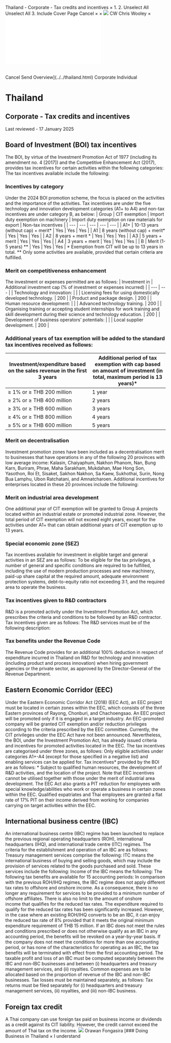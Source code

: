 Thailand - Corporate - Tax credits and incentives
×
1.
2.
Unselect All
Unselect All
3.
Include Cover Page
Cancel
×
×
![](../../-/media/world-wide-tax-summaries/attachments/global---chris-wooley.ashx%3Frev=ac5e5f3223b34096b1afc2a6009c7320&revision=ac5e5f32-23b3-4096-b1af-c2a6009c7320&hash=859B7ADC84DC2CBEC9760E9E6EE7DE6D0A8BFCDF)
CW
Chris Wooley
×
![](tax-credits-and-incentives.html)
######
Cancel
Send
Overview](../../thailand.html)
Corporate
Individual
# Thailand
## Corporate - Tax credits and incentives
Last reviewed - 17 January 2025
## Board of Investment (BOI) tax incentives
The BOI, by virtue of the Investment Promotion Act of 1977 (including its amendment no. 4 [2017]) and the Competitive Enhancement Act (2017), provides tax incentives for certain activities within the following categories:
The tax incentives available include the following:
### Incentives by category
Under the 2024 BOI promotion scheme, the focus is placed on the activities and the importance of the activities. Tax incentives are under the five technology and innovation development categories (A1+ to A4) and non-tax incentives are under category B, as below:
| Group | CIT exemption | Import duty exemption on machinery | Import duty exemption on raw materials for export | Non-tax incentives |
| --- | --- | --- | --- | --- |
| A1+ | 10-13 years (without cap) + merit\* | Yes | Yes | Yes |
| A1 | 8 years (without cap) + merit\* | Yes | Yes | Yes |
| A2 | 8 years + merit \* | Yes | Yes | Yes |
| A3 | 5 years + merit | Yes | Yes | Yes |
| A4 | 3 years + merit | Yes | Yes | Yes |
| B | Merit (1-5 years) \*\* | Yes | Yes | Yes |
\* Exemption from CIT will be up to 13 years in total.
\*\* Only some activities are available, provided that certain criteria are fulfilled.
### Merit on competitiveness enhancement
The investment or expenses permitted are as follows:
| Investment in | Additional investment cap (% of investment or expenses incurred) |
| --- | --- |
| Technology and innovation: |  |
| Licensing fees for using domestically developed technology. | 200 |
| Product and package design. | 200 |
| Human resource development: |  |
| Advanced technology training. | 200 |
| Organising training or accepting student internships for work training and skill development during their science and technology education. | 200 |
| Development of business operators’ potentials: |  |
| Local supplier development. | 200 |
### Additional years of tax exemption will be added to the standard tax incentives received as follows:
| Investment/expenditure based on the sales revenue in the first 3 years | Additional period of tax exemption with cap based on amount of investment (in total, maximum period is 13 years)\* |
| --- | --- |
| ≥ 1% or ≥ THB 200 million | 1 year |
| ≥ 2% or ≥ THB 400 million | 2 years |
| ≥ 3% or ≥ THB 600 million | 3 years |
| ≥ 4% or ≥ THB 800 million | 4 years |
| ≥ 5% or ≥ THB 600 million | 5 years |
### Merit on decentralisation
Investment promotion zones have been included as a decentralisation merit to businesses that have operations in any of the following 20 provinces with low average income:
Kalasin, Chaiyaphum, Nakhon Phanom, Nan, Bung Karn, Buriram, Phrae, Maha Sarakham, Mukdahan, Mae Hong Son, Yasothon, Roi Et, Sisaket, Sakhon Nakhon, Sa Kaew, Sukhothai, Surin, Nong Bua Lamphu, Ubon Ratchatani, and Amnatcharoen.
Additional incentives for enterprises located in these 20 provinces include the following:
### Merit on industrial area development
One additional year of CIT exemption will be granted to Group A projects located within an industrial estate or promoted industrial zone. However, the total period of CIT exemption will not exceed eight years, except for the activities under A1+ that can obtain additional years of CIT exemption up to 13 years.
### Special economic zone (SEZ)
Tax incentives available for investment in eligible target and general activities in an SEZ are as follows:
To be eligible for the tax privileges, a number of general and specific conditions are required to be fulfilled, including the use of modern production processes and new machinery, paid-up share capital at the required amount, adequate environment protection systems, debt-to-equity ratio not exceeding 3:1, and the required area to operate the business.
### Tax incentives given to R&D contractors
R&D is a promoted activity under the Investment Promotion Act, which prescribes the criteria and conditions to be followed by an R&D contractor.
Tax incentives given are as follows:
The R&D services must be of the following description:
### Tax benefits under the Revenue Code
The Revenue Code provides for an additional 100% deduction in respect of expenditure incurred in Thailand on R&D for technology and innovation (including product and process innovation) when hiring government agencies or the private sector, as approved by the Director-General of the Revenue Department.
## Eastern Economic Corridor (EEC)
Under the Eastern Economic Corridor Act (2018) (EEC Act), an EEC project must be located in certain zones within the EEC, which consists of the three Eastern provinces of Rayong, Chonburi, and Chachoengsao. An EEC project will be promoted only if it is engaged in a target industry.
An EEC-promoted company will be granted CIT exemption and/or reduction privileges according to the criteria prescribed by the EEC committee. Currently, the CIT privileges under the EEC Act have not been announced.
Nevertheless, the BOI, under the Investment Promotion Act, has already issued criteria and incentives for promoted activities located in the EEC. The tax incentives are categorised under three zones, as follows:
Only eligible activities under categories A1+-A4 (except for those specified in a negative list) and enabling services can be applied for.
Tax incentives\* provided by the BOI are as follows:
\* Subject to qualified human resources, the development of R&D activities, and the location of the project.
Note that EEC incentives cannot be utilised together with those under the merit of industrial area development.
The EEC Act also grants a PIT reduction for employees with special knowledge/abilities who work or operate a business in certain zones within the EEC.
Qualified expatriates and Thai employees are granted a flat rate of 17% PIT on their income derived from working for companies carrying on target activities within the EEC.
## International business centre (IBC)
An international business centre (IBC) regime has been launched to replace the previous regional operating headquarters (ROH), international headquarters (IHQ), and international trade centre (ITC) regimes.
The criteria for the establishment and operation of an IBC are as follows:
Treasury management services comprise the following:
ITC means the international business of buying and selling goods, which may include the provision of services related to the goods purchased and sold. These services include the following:
Income of the IBC means the following:
The following tax benefits are available for 15 accounting periods:
In comparison with the previous ROH/IHQ regimes, the IBC regime does not apply different tax rates to offshore and onshore income. As a consequence, there is no longer any requirement for services to be provided to a minimum number of offshore affiliates. There is also no limit to the amount of onshore income that qualifies for the reduced tax rates. The expenditure required to qualify for the reduced tax rates has been significantly increased. However, in the case where an existing ROH/IHQ converts to be an IBC, it can enjoy the reduced tax rate of 8% provided that it meets the original minimum expenditure requirement of THB 15 million.
If an IBC does not meet the rules and conditions prescribed or does not otherwise qualify as an IBC in any accounting period, the benefits will be revoked on a year-by-year basis. If the company does not meet the conditions for more than one accounting period, or has none of the characteristics for operating as an IBC, the tax benefits will be terminated with effect from the first accounting period.
The taxable profit and loss of an IBC must be computed separately between the IBC and non-IBC businesses and between (i) headquarters and treasury management services, and (ii) royalties. Common expenses are to be allocated based on the proportion of revenue of the IBC and non-IBC businesses.
Tax losses must be maintained separately, as follows:
Tax returns must be filed separately for (i) headquarters and treasury management services, (ii) royalties, and (iii) non-IBC business.
## Foreign tax credit
A Thai company can use foreign tax paid on business income or dividends as a credit against its CIT liability. However, the credit cannot exceed the amount of Thai tax on the income.
![](../../-/media/world-wide-tax-summaries/thailandorawan-fongasirathailand--orawan-fongasirajpg20250107101840290.ashx%3Frev=f37ff49ed2a2461ebcfdf15f0214492b&revision=f37ff49e-d2a2-461e-bcfd-f15f0214492b&hash=686EA2CEDB3F490A2EF663067D052BC0972BD36E)
Orawan Fongasira
[### Doing Business in Thailand
×
I understand